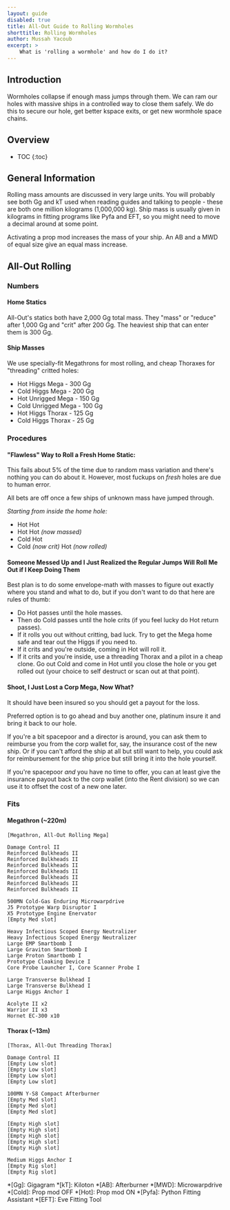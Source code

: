 ```yaml
---
layout: guide
disabled: true
title: All-Out Guide to Rolling Wormholes
shorttitle: Rolling Wormholes
author: Mussah Yacoub
excerpt: >
    What is 'rolling a wormhole' and how do I do it?
---
```

## Introduction

Wormholes collapse if enough mass jumps through them.  We can ram our holes with massive ships in a controlled way to close them safely.  We do this to secure our hole, get better kspace exits, or get new wormhole space chains.

## Overview

* TOC
{:toc}

## General Information

Rolling mass amounts are  discussed in very large units. You will probably see both Gg and kT used when reading guides and talking to people - these are both one million kilograms (1,000,000 kg).  Ship mass is usually given in kilograms in fitting programs like Pyfa and EFT, so you might need to move a decimal around at some point.

Activating a prop mod increases the mass of your ship.  An AB and a MWD of equal size give an equal mass increase.

## All-Out Rolling

### Numbers

#### Home Statics

All-Out's statics both have 2,000 Gg total mass. They "mass" or "reduce" after 1,000 Gg and "crit" after 200 Gg.  The heaviest ship that can enter them is 300 Gg.

#### Ship Masses
We use specially-fit Megathrons for most rolling, and cheap Thoraxes for "threading" critted holes:

- Hot Higgs Mega - 300 Gg
- Cold Higgs Mega - 200 Gg
- Hot Unrigged Mega - 150 Gg
- Cold Unrigged Mega - 100 Gg
- Hot Higgs Thorax - 125 Gg
- Cold Higgs Thorax - 25 Gg

### Procedures

#### "Flawless" Way to Roll a Fresh Home Static:

This fails about 5% of the time due to random mass variation and there's nothing you can do about it.  However, most fuckups on *fresh* holes are due to human error.

All bets are off once a few ships of unknown mass have jumped through.

*Starting from inside the home hole:*
- Hot Hot
- Hot Hot *(now massed)*
- Cold Hot
- Cold *(now crit)* Hot *(now rolled)*

#### Someone Messed Up and I Just Realized the Regular Jumps Will Roll Me Out if I Keep Doing Them

Best plan is to do some envelope-math with masses to figure out exactly where you stand and what to do, but if you don't want to do that here are rules of thumb:

- Do Hot passes until the hole masses.
- Then do Cold passes until the hole crits (if you feel lucky do Hot return passes).
- If it rolls you out without critting, bad luck. Try to get the Mega home safe and tear out the Higgs if you need to.
- If it crits and you're outside, coming in Hot will roll it.
- If it crits and you're inside, use a threading Thorax and a pilot in a cheap clone. Go out Cold and come in Hot until you close the hole or you get rolled out (your choice to self destruct or scan out at that point).

#### Shoot, I Just Lost a Corp Mega, Now What?

It should have been insured so you should get a payout for the loss.

Preferred option is to go ahead and buy another one, platinum insure it and bring it back to our hole.

If you're a bit spacepoor and a director is around, you can ask them to reimburse you from the corp wallet for, say, the insurance cost of the new ship.  Or if you can't afford the ship at all but still want to help, you could ask for reimbursement for the ship price but still bring it into the hole yourself.

If you're spacepoor *and* you have no time to offer, you can at least give the insurance payout back to the corp wallet (into the Rent division) so we can use it to offset the cost of a new one later.

### Fits

#### Megathron (~220m)

~~~
[Megathron, All-Out Rolling Mega]

Damage Control II
Reinforced Bulkheads II
Reinforced Bulkheads II
Reinforced Bulkheads II
Reinforced Bulkheads II
Reinforced Bulkheads II
Reinforced Bulkheads II
Reinforced Bulkheads II

500MN Cold-Gas Enduring Microwarpdrive
J5 Prototype Warp Disruptor I
X5 Prototype Engine Enervator
[Empty Med slot]

Heavy Infectious Scoped Energy Neutralizer
Heavy Infectious Scoped Energy Neutralizer
Large EMP Smartbomb I
Large Graviton Smartbomb I
Large Proton Smartbomb I
Prototype Cloaking Device I
Core Probe Launcher I, Core Scanner Probe I

Large Transverse Bulkhead I
Large Transverse Bulkhead I
Large Higgs Anchor I

Acolyte II x2
Warrior II x3
Hornet EC-300 x10
~~~

#### Thorax (~13m)

~~~
[Thorax, All-Out Threading Thorax]

Damage Control II
[Empty Low slot]
[Empty Low slot]
[Empty Low slot]
[Empty Low slot]

100MN Y-S8 Compact Afterburner
[Empty Med slot]
[Empty Med slot]
[Empty Med slot]

[Empty High slot]
[Empty High slot]
[Empty High slot]
[Empty High slot]
[Empty High slot]

Medium Higgs Anchor I
[Empty Rig slot]
[Empty Rig slot]
~~~

*[Gg]: Gigagram
*[kT]: Kiloton
*[AB]: Afterburner
*[MWD]: Microwarpdrive
*[Cold]: Prop mod OFF
*[Hot]: Prop mod ON
*[Pyfa]: Python Fitting Assistant
*[EFT]: Eve Fitting Tool
